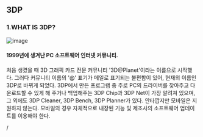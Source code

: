 ## 3DP
### 1.WHAT IS 3DP?
![image](https://user-images.githubusercontent.com/101777355/199182436-ebb569c9-cf01-49af-bdc9-5c97c3b2dcc0.png)

#### 1999년에 생겨난 PC 소프트웨어 인터넷 커뮤니티.
처음 생겼을 때 3D 그래픽 카드 전문 커뮤니티 '3D@Planet'이라는 이름으로 시작했다. 그러다 커뮤니티 이름의 '@' 표기가 메일로 표기되는 불편함이 있어, 현재의 이름인 3DP로 바뀌게 되었다.
3DP에서 만든 프로그램 중 주로 PC의 드라이버를 찾아주고 다운로드할 수 있게 해 주거나 백업해주는 3DP Chip과 3DP Net이 가장 알려져 있으며, 그 외에도 3DP Cleaner, 3DP Bench, 3DP Planner가 있다. 안타깝지만 모바일은 지원하지 않는다. 모바일의 경우 자체적으로 내장된 기능 및 제조사의 소프트웨어 업데이트를 이용해야 한다.

/
 
